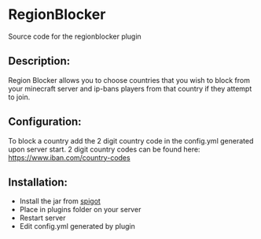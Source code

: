 # RegionBlocker

Source code for the regionblocker plugin

## Description:
Region Blocker allows you to choose countries that you wish to block from your minecraft server and ip-bans players from that country if they attempt to join.

## Configuration:
To block a country add the 2 digit country code in the config.yml generated upon server start.
2 digit country codes can be found here: https://www.iban.com/country-codes

## Installation:
- Install the jar from [spigot](https://www.spigotmc.org/resources/region-blocker.116885/)
- Place in plugins folder on your server
- Restart server
- Edit config.yml generated by plugin

